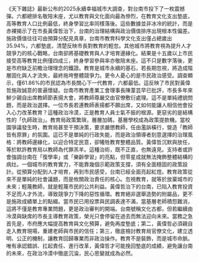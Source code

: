 《天下雜誌》最新公布的2025永續幸福城市大調查，對台南市投下了一枚震撼彈。六都總排名敬陪末座，尤以教育與文化面向最為慘烈，在教育文化支出墊底，高等教育人口比例最低，終身學習比率同樣落後。這些數據並非冰冷的統計，而是赤裸揭示了在市長黃偉哲治下，台南的治理結構與政治價值排序出現根本性偏差。施政價值往往可由預算分配見真章，台南市教育科學文化支出僅占總歲出35.94%，六都墊底，清楚反映市長對教育的輕忽。其他城市將教育視為提升人才競爭力的核心戰略，台南卻將基礎教育與人才培育邊緣化。結果是十五歲以上市民接受高等教育比例僅四成三，終身學習參與率亦敬陪末座。這不只是數字落後，更是市府缺乏前瞻治理理念的鐵證。教育是城市永續的基石，若長期忽視，將造成階層固化與人才流失，最終拖垮整體競爭力。更令人憂心的是市民政治感受。調查顯示，僅61.86%的市民認為市長關心下一代教育，六都最低。這反映了市民對黃偉哲施政誠意的普遍懷疑。台南市教育產業工會理事長陳葦芸早已批評，市長多年來鮮少親自出席教師節表揚大會，將教師尊嚴交由官僚敷衍處理。這不是單純禮貌問題，而是政治選擇。一位市長若連教師表揚都不願出席，又如何能讓人相信他會投入心力改革教育？這種政治冷漠，正是教育人員士氣不振的根源。更惡劣的是結構性的「仇師政治」。教育局政策繁瑣，層層加碼，基層學校成為政策提款機。當校園爭議發生時，教育局甚至干預決策，要求嚴懲教師，任由濫訴橫行，營造「教師皆有原罪」的氛圍。這已不是單純的行政失能，而是政治領導者刻意選擇的治理風格：將教師邊緣化，以迎合特定民意，卻犧牲教育整體品質。黃偉哲沉默與放任，等於默許教育局以教師為代罪羔羊。這種治術，既不正直，也無遠見。支持者或許會強調台南在「復學率」或「樂齡學習」的亮點，但零星成就無法掩飾整體結構的病灶。一個城市的教育實力，不能靠幾個示範政策支撐，須有全面穩固的政策設計。從預算分配到人才培育，再到市民感受，台南已經全面亮起紅燈。教育政策從來不是單純的社會議題，而是攸關政治責任的核心。忽視教育，就等於放棄城市的未來；輕蔑教師，就是輕蔑市民的公共利益。黃偉哲治下的台南，已陷入教育投資不足而人才外流，導致競爭力下降的惡性循環。教育絕非選舉造勢的附屬品，更不是施政成績單上的點綴。當市民已用投票與民調表達不滿，當基層老師積怨難消，這將不僅是教育專業問題，更是政治審判的開端。台南號稱文化古都，但若繼續由冷漠與缺席的市長主導教育政策，榮光只會停留在過去而無法迎向未來。當務之急首先是，市府應大幅提高教育與文化預算，避免再度墊底；第二，黃偉哲必須親自走入教育現場，重建老師與市民的信任；第三，徹底檢討教育局官僚文化，建立透明、公正的機制，讓教育回歸專業而非政治操作。教育不是裝飾，而是城市命脈。唯有承認錯誤、扛起責任、進行改革，黃偉哲才可能挽回墊底的成績，避免讓台南的未來，在政治冷漠中徹底沉淪，民心思變就成為必然。